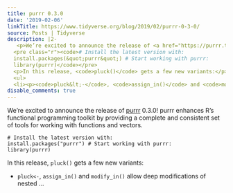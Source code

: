 ```yaml
---
title: purrr 0.3.0
date: '2019-02-06'
linkTitle: https://www.tidyverse.org/blog/2019/02/purrr-0-3-0/
source: Posts | Tidyverse
description: |2-
   <p>We’re excited to announce the release of <a href="https://purrr.tidyverse.org">purrr</a> 0.3.0! purrr enhances R’s functional programming toolkit by providing a complete and consistent set of tools for working with functions and vectors.</p>
  <pre class="r"><code># Install the latest version with:
  install.packages(&quot;purrr&quot;) # Start working with purrr:
  library(purrr)</code></pre>
  <p>In this release, <code>pluck()</code> gets a few new variants:</p>
  <ul>
  <li><p><code>pluck&lt;-</code>, <code>assign_in()</code> and <code>modify_in()</code> allow deep modifications of nested ...
disable_comments: true
---
```

 <p>We’re excited to announce the release of <a href="https://purrr.tidyverse.org">purrr</a> 0.3.0! purrr enhances R’s functional programming toolkit by providing a complete and consistent set of tools for working with functions and vectors.</p>
<pre class="r"><code># Install the latest version with:
install.packages(&quot;purrr&quot;) # Start working with purrr:
library(purrr)</code></pre>
<p>In this release, <code>pluck()</code> gets a few new variants:</p>
<ul>
<li><p><code>pluck&lt;-</code>, <code>assign_in()</code> and <code>modify_in()</code> allow deep modifications of nested ...